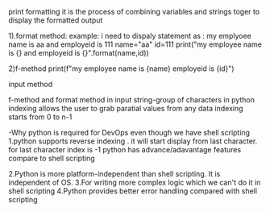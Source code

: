print formatting
it is the process of combining variables and strings toger to display the formatted output

1).format method:
example:
i need to dispaly statement as : my emplyoee name is aa and employeid is 111
name="aa"
id=111
print("my employee name is {} and employeid is {}".format(name,id))


2)f-method
print(f"my employee name is {name} employeid is {id}")

input method

f-method and format method in input
string-group of characters in python indexing allows the user to grab paratial values from any data
indexing starts from 0 to n-1 

-Why python is required for DevOps even though we have shell scripting 
1.python supports reverse indexing . it will start display from last character. for last character index is -1
python has advance/adavantage features compare to shell scripting

2.Python is more platform-independent than shell scripting. It is independent of OS.
3.For writing more complex logic which we can't do it in shell scripting
4.Python provides better error handling compared with shell scripting
